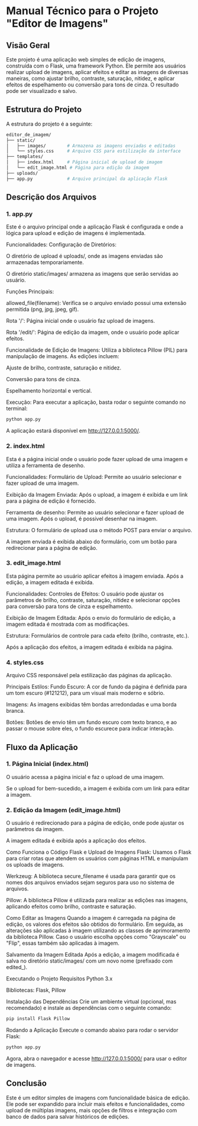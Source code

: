 # Manual Técnico para o Projeto "Editor de Imagens"
## Visão Geral
Este projeto é uma aplicação web simples de edição de imagens, construída com o Flask, uma framework Python. Ele permite aos usuários realizar upload de imagens, aplicar efeitos e editar as imagens de diversas maneiras, como ajustar brilho, contraste, saturação, nitidez, e aplicar efeitos de espelhamento ou conversão para tons de cinza. O resultado pode ser visualizado e salvo.

## Estrutura do Projeto
A estrutura do projeto é a seguinte:

```bash
editor_de_imagem/
├── static/
│   ├── images/        # Armazena as imagens enviadas e editadas
│   └── styles.css     # Arquivo CSS para estilização da interface
├── templates/
│   ├── index.html     # Página inicial de upload de imagem
│   └── edit_image.html # Página para edição da imagem
├── uploads/
├── app.py             # Arquivo principal da aplicação Flask

```
## Descrição dos Arquivos
### 1. app.py
Este é o arquivo principal onde a aplicação Flask é configurada e onde a lógica para upload e edição de imagens é implementada.

Funcionalidades:
Configuração de Diretórios:

O diretório de upload é uploads/, onde as imagens enviadas são armazenadas temporariamente.

O diretório static/images/ armazena as imagens que serão servidas ao usuário.

Funções Principais:

allowed_file(filename): Verifica se o arquivo enviado possui uma extensão permitida (png, jpg, jpeg, gif).

Rota '/': Página inicial onde o usuário faz upload de imagens.

Rota '/edit/<filename>': Página de edição da imagem, onde o usuário pode aplicar efeitos.

Funcionalidade de Edição de Imagens:
Utiliza a biblioteca Pillow (PIL) para manipulação de imagens. As edições incluem:

Ajuste de brilho, contraste, saturação e nitidez.

Conversão para tons de cinza.

Espelhamento horizontal e vertical.

Execução:
Para executar a aplicação, basta rodar o seguinte comando no terminal:

```bash
python app.py
```
A aplicação estará disponível em http://127.0.0.1:5000/.

### 2. index.html
Esta é a página inicial onde o usuário pode fazer upload de uma imagem e utiliza a ferramenta de desenho.

Funcionalidades:
Formulário de Upload: Permite ao usuário selecionar e fazer upload de uma imagem.

Exibição da Imagem Enviada: Após o upload, a imagem é exibida e um link para a página de edição é fornecido.

Ferramenta de desenho:  Permite ao usuário selecionar e fazer upload de uma imagem. Após o upload, é possivel desenhar na imagem.

Estrutura:
O formulário de upload usa o método POST para enviar o arquivo.

A imagem enviada é exibida abaixo do formulário, com um botão para redirecionar para a página de edição.

### 3. edit_image.html
Esta página permite ao usuário aplicar efeitos à imagem enviada. Após a edição, a imagem editada é exibida.

Funcionalidades:
Controles de Efeitos: O usuário pode ajustar os parâmetros de brilho, contraste, saturação, nitidez e selecionar opções para conversão para tons de cinza e espelhamento.

Exibição de Imagem Editada: Após o envio do formulário de edição, a imagem editada é mostrada com as modificações.

Estrutura:
Formulários de controle para cada efeito (brilho, contraste, etc.).

Após a aplicação dos efeitos, a imagem editada é exibida na página.

### 4. styles.css
Arquivo CSS responsável pela estilização das páginas da aplicação.

Principais Estilos:
Fundo Escuro: A cor de fundo da página é definida para um tom escuro (#121212), para um visual mais moderno e sóbrio.

Imagens: As imagens exibidas têm bordas arredondadas e uma borda branca.

Botões: Botões de envio têm um fundo escuro com texto branco, e ao passar o mouse sobre eles, o fundo escurece para indicar interação.

## Fluxo da Aplicação
### 1. Página Inicial (index.html)
O usuário acessa a página inicial e faz o upload de uma imagem.

Se o upload for bem-sucedido, a imagem é exibida com um link para editar a imagem.

### 2. Edição da Imagem (edit_image.html)
O usuário é redirecionado para a página de edição, onde pode ajustar os parâmetros da imagem.

A imagem editada é exibida após a aplicação dos efeitos.

Como Funciona o Código
Flask e Upload de Imagens
Flask: Usamos o Flask para criar rotas que atendem os usuários com páginas HTML e manipulam os uploads de imagens.

Werkzeug: A biblioteca secure_filename é usada para garantir que os nomes dos arquivos enviados sejam seguros para uso no sistema de arquivos.

Pillow: A biblioteca Pillow é utilizada para realizar as edições nas imagens, aplicando efeitos como brilho, contraste e saturação.

Como Editar as Imagens
Quando a imagem é carregada na página de edição, os valores dos efeitos são obtidos do formulário. Em seguida, as alterações são aplicadas à imagem utilizando as classes de aprimoramento da biblioteca Pillow. Caso o usuário escolha opções como "Grayscale" ou "Flip", essas também são aplicadas à imagem.

Salvamento da Imagem Editada
Após a edição, a imagem modificada é salva no diretório static/images/ com um novo nome (prefixado com edited_).

Executando o Projeto
Requisitos
Python 3.x

Bibliotecas: Flask, Pillow

Instalação das Dependências
Crie um ambiente virtual (opcional, mas recomendado) e instale as dependências com o seguinte comando:

```bash
pip install Flask Pillow
```
Rodando a Aplicação
Execute o comando abaixo para rodar o servidor Flask:

```bash
python app.py
```
Agora, abra o navegador e acesse http://127.0.0.1:5000/ para usar o editor de imagens.

## Conclusão
Este é um editor simples de imagens com funcionalidade básica de edição. Ele pode ser expandido para incluir mais efeitos e funcionalidades, como upload de múltiplas imagens, mais opções de filtros e integração com banco de dados para salvar históricos de edições.







